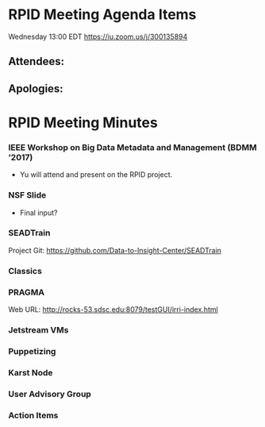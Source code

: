 # RPID Meeting Agenda Items
Wednesday 13:00 EDT
https://iu.zoom.us/j/300135894
   
## Attendees: 
## Apologies: 
   
# RPID Meeting Minutes

### IEEE Workshop on Big Data Metadata and Management (BDMM ’2017)
   * Yu will attend and present on the RPID project.
  
### NSF Slide
   * Final input?

### SEADTrain
Project Git:
https://github.com/Data-to-Insight-Center/SEADTrain

### Classics
   
### PRAGMA
Web URL: http://rocks-53.sdsc.edu:8079/testGUI/irri-index.html

### Jetstream VMs
  
### Puppetizing

### Karst Node

### User Advisory Group

### Action Items


